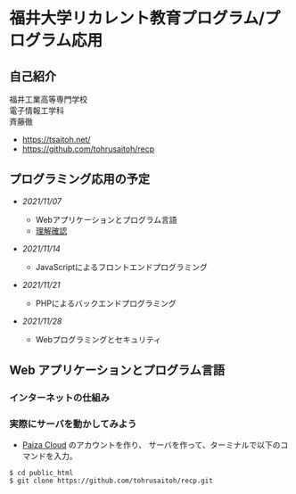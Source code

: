 # 福井大学リカレント教育プログラム/プログラム応用

## 自己紹介
福井工業高等専門学校  
電子情報工学科  
斉藤徹  
- https://tsaitoh.net/
- https://github.com/tohrusaitoh/recp

## プログラミング応用の予定
- *2021/11/07*
	- Webアプリケーションとプログラム言語
	- [理解確認](https://forms.gle/Zzs6UqiZvYPuvomq7)

- *2021/11/14*
	- JavaScriptによるフロントエンドプログラミング


- *2021/11/21*
	- PHPによるバックエンドプログラミング
- *2021/11/28*
	- Webプログラミングとセキュリティ

## Web アプリケーションとプログラム言語

### インターネットの仕組み

### 実際にサーバを動かしてみよう

- [Paiza Cloud](https://paiza.cloud/ja/) のアカウントを作り、
サーバを作って、ターミナルで以下のコマンドを入力。
~~~
$ cd public_html
$ git clone https://github.com/tohrusaitoh/recp.git
~~~

